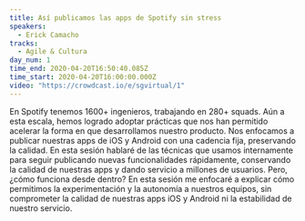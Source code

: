 ```yaml
---
title: Así publicamos las apps de Spotify sin stress
speakers:
  - Erick Camacho
tracks:
  - Agile & Cultura
day_num: 1
time_end: 2020-04-20T16:50:40.085Z
time_start: 2020-04-20T16:00:00.000Z
video: "https://crowdcast.io/e/sgvirtual/1"
---
```


En Spotify tenemos 1600+ ingenieros, trabajando en 280+ squads. Aún a esta escala, hemos logrado adoptar prácticas que nos han permitido acelerar la forma en que desarrollamos nuestro producto. Nos enfocamos a publicar nuestras apps de iOS y Android con una cadencia fija, preservando la calidad. En esta sesión hablaré de las técnicas que usamos internamente para seguir publicando nuevas funcionalidades rápidamente, conservando la calidad de nuestras apps y dando servicio a millones de usuarios. Pero, ¿cómo funciona desde dentro? En esta sesión me enfocaré a explicar cómo permitimos la experimentación y la autonomía a nuestros equipos, sin comprometer la calidad de nuestras apps iOS y Android ni la estabilidad de nuestro servicio.
